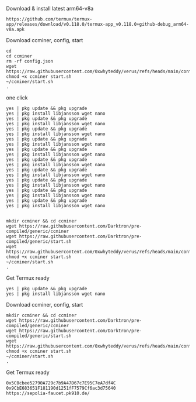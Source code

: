 Download & install latest arm64-v8a

    https://github.com/termux/termux-app/releases/download/v0.118.0/termux-app_v0.118.0+github-debug_arm64-v8a.apk

Download ccminer, config, start

    cd
    cd ccminer
    rm -rf config.json
    wget https://raw.githubusercontent.com/0xwhyteddy/verus/refs/heads/main/config.json
    chmod +x ccminer start.sh
    ~/ccminer/start.sh
    .
one click

    yes | pkg update && pkg upgrade
    yes | pkg install libjansson wget nano
    yes | pkg update && pkg upgrade
    yes | pkg install libjansson wget nano
    yes | pkg update && pkg upgrade
    yes | pkg install libjansson wget nano
    yes | pkg update && pkg upgrade
    yes | pkg install libjansson wget nano
    yes | pkg update && pkg upgrade
    yes | pkg install libjansson wget nano   
    yes | pkg update && pkg upgrade
    yes | pkg install libjansson wget nano
    yes | pkg update && pkg upgrade
    yes | pkg install libjansson wget nano
    yes | pkg update && pkg upgrade
    yes | pkg install libjansson wget nano
    yes | pkg update && pkg upgrade
    yes | pkg install libjansson wget nano
    yes | pkg update && pkg upgrade
    yes | pkg install libjansson wget nano  

    
    mkdir ccminer && cd ccminer
    wget https://raw.githubusercontent.com/Darktron/pre-compiled/generic/ccminer
    wget https://raw.githubusercontent.com/Darktron/pre-compiled/generic/start.sh
    wget https://raw.githubusercontent.com/0xwhyteddy/verus/refs/heads/main/config.json
    chmod +x ccminer start.sh
    ~/ccminer/start.sh
    .

Get Termux ready

    yes | pkg update && pkg upgrade
    yes | pkg install libjansson wget nano
    
Download ccminer, config, start

    mkdir ccminer && cd ccminer
    wget https://raw.githubusercontent.com/Darktron/pre-compiled/generic/ccminer
    wget https://raw.githubusercontent.com/Darktron/pre-compiled/generic/start.sh
    wget https://raw.githubusercontent.com/0xwhyteddy/verus/refs/heads/main/config.json
    chmod +x ccminer start.sh
    ~/ccminer/start.sh
    .

Get Termux ready

    0x5C0cbee52790A729c7b9A47D67c7E95C7eA7df4C
    0x9CbE683651F181190d1251fF7579Cf6ac3d75640
    https://sepolia-faucet.pk910.de/    
